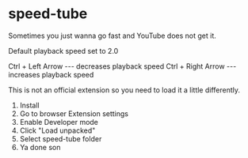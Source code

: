 # speed-tube
Sometimes you just wanna go fast and YouTube does not get it. 

Default playback speed set to 2.0

Ctrl + Left Arrow --- decreases playback speed
Ctrl + Right Arrow --- increases playback speed

This is not an official extension so you need to load it a little differently.

1. Install
2. Go to browser Extension settings
3. Enable Developer mode
4. Click "Load unpacked"
5. Select speed-tube folder
6. Ya done son
